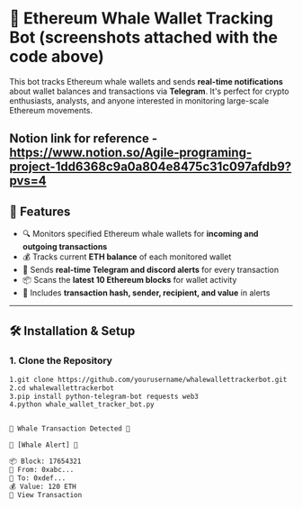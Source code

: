# 🐋 Ethereum Whale Wallet Tracking Bot (screenshots attached with the code above)

This bot tracks Ethereum whale wallets and sends **real-time notifications** about wallet balances and transactions via **Telegram**. It's perfect for crypto enthusiasts, analysts, and anyone interested in monitoring large-scale Ethereum movements.

Notion link for reference - https://www.notion.so/Agile-programing-project-1dd6368c9a0a804e8475c31c097afdb9?pvs=4
---

## 🚀 Features

- 🔍 Monitors specified Ethereum whale wallets for **incoming and outgoing transactions**
- 💰 Tracks current **ETH balance** of each monitored wallet
- 📲 Sends **real-time Telegram and discord alerts** for every transaction
- 📦 Scans the **latest 10 Ethereum blocks** for wallet activity
- 🔗 Includes **transaction hash, sender, recipient, and value** in alerts

---

## 🛠️ Installation & Setup

### 1. Clone the Repository

```bash
1.git clone https://github.com/yourusername/whalewallettrackerbot.git
2.cd whalewallettrackerbot
3.pip install python-telegram-bot requests web3
4.python whale_wallet_tracker_bot.py


🚨 Whale Transaction Detected 🚨

🚨 [Whale Alert] 🚨

📦 Block: 17654321
👤 From: 0xabc...
👤 To: 0xdef...
💰 Value: 120 ETH
🔗 View Transaction




